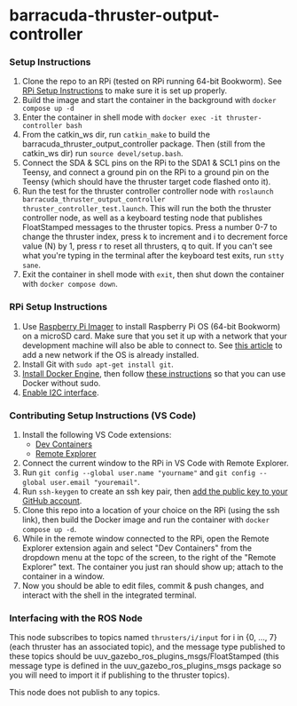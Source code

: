 # barracuda-thruster-output-controller

### Setup Instructions
1. Clone the repo to an RPi (tested on RPi running 64-bit Bookworm). See [RPi Setup Instructions](#rpi-setup-instructions) to make sure it is set up properly.
2. Build the image and start the container in the background with ```docker compose up -d``` 
3. Enter the container in shell mode with ```docker exec -it thruster-controller bash```
4. From the catkin_ws dir, run ```catkin_make``` to build the barracuda_thruster_output_controller package. Then (still from the catkin_ws dir) run ```source devel/setup.bash```.
5. Connect the SDA & SCL pins on the RPi to the SDA1 & SCL1 pins on the Teensy, and connect a ground pin on the RPi to a ground pin on the Teensy (which should have the thruster target code flashed onto it).
6. Run the test for the thruster controller controller node with ```roslaunch barracuda_thruster_output_controller thruster_controller_test.launch```. This will run the both the thruster controller node, as well as a keyboard testing node that publishes FloatStamped messages to the thruster topics. Press a number 0-7 to change the thruster index, press k to increment and i to decrement force value (N) by 1, press r to reset all thrusters, q to quit. If you can't see what you're typing in the terminal after the keyboard test exits, run ```stty sane```.
7. Exit the container in shell mode with ```exit```, then shut down the container with ```docker compose down```.

### RPi Setup Instructions
1. Use [Raspberry Pi Imager](https://www.raspberrypi.com/software/) to install Raspberry Pi OS (64-bit Bookworm) on a microSD card. Make sure that you set it up with a network that your development machine will also be able to connect to. See [this article](https://www.thedigitalpictureframe.com/how-to-add-a-second-wifi-network-to-your-raspberry-pi/) to add a new network if the OS is already installed.
2. Install Git with ```sudo apt-get install git```.
3. [Install Docker Engine](https://docs.docker.com/engine/install/debian/), then follow [these instructions](https://docs.docker.com/engine/install/linux-postinstall/#manage-docker-as-a-non-root-user) so that you can use Docker without sudo. 
4. [Enable I2C interface](https://learn.adafruit.com/adafruits-raspberry-pi-lesson-4-gpio-setup/configuring-i2c).

### Contributing Setup Instructions (VS Code)
1. Install the following VS Code extensions: 
    - [Dev Containers](catkin_ws/src/barracuda_thruster_output_controller/launch/thruster_controller_test.launch)
    - [Remote Explorer](https://marketplace.visualstudio.com/items?itemName=ms-vscode.remote-explorer)
2. Connect the current window to the RPi in VS Code with Remote Explorer.
3. Run ```git config --global user.name "yourname"``` and ```git config --global user.email "youremail"```.
4. Run ```ssh-keygen``` to create an ssh key pair, then [add the public key to your GitHub account](https://docs.github.com/en/authentication/connecting-to-github-with-ssh/adding-a-new-ssh-key-to-your-github-account).
5. Clone this repo into a location of your choice on the RPi (using the ssh link), then build the Docker image and run the container with ```docker compose up -d```.
6. While in the remote window connected to the RPi, open the Remote Explorer extension again and select "Dev Containers" from the dropdown menu at the topc of the screen, to the right of the "Remote Explorer" text. The container you just ran should show up; attach to the container in a window. 
7. Now you should be able to edit files, commit & push changes, and interact with the shell in the integrated terminal. 

### Interfacing with the ROS Node
This node subscribes to topics named ```thrusters/i/input``` for i in {0, ..., 7} (each thruster has an associated topic), and the message type published to these topics should be uuv_gazebo_ros_plugins_msgs/FloatStamped (this message type is defined in the uuv_gazebo_ros_plugins_msgs package so you will need to import it if publishing to the thruster topics).

This node does not publish to any topics. 
